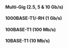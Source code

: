 #### Multi-Gig (2.5, 5 & 10 Gb/s)

#### 1000BASE-T1/-RH (1 Gb/s)

#### 100BASE-T1 (100 Mb/s)

#### 10BASE-T1 (10 Mb/s)
